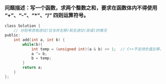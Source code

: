 ### 问题描述：写一个函数，求两个整数之和，要求在函数体内不得使用 “+”、“-”、“*”、“/” 四则运算符号。

```c
class Solution {
    // 分别考虑有进位(位与并左移)和无进位(异或)的情况
public:
    int add(int a, int b) {
        while(b){
            int temp = (unsigned int)(a & b) << 1;  // C++不支持负值左移，这里要转换为unsinged int
            a ^= b;
            b = temp;
        }
        return a;
    }
};
```